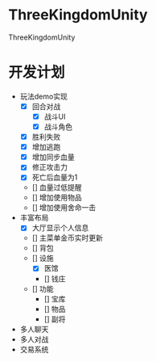 # ThreeKingdomUnity
ThreeKingdomUnity
# 开发计划
- 玩法demo实现
    - [x] 回合对战
        - [x] 战斗UI
        - [x] 战斗角色
    - [x] 胜利失败
    - [x] 增加逃跑
    - [x] 增加同步血量
    - [x] 修正攻击力
    - [x] 死亡后血量为1
    - [] 血量过低提醒
    - [] 增加使用物品
    - [] 增加使用舍命一击
- 丰富布局
    - [x] 大厅显示个人信息
    - [] 主菜单金币实时更新
    - [] 背包
    - [] 设施
        - [x] 医馆
        - [] 钱庄
    - [] 功能
        - [] 宝库
        - [] 物品
        - [] 副将
- 多人聊天
- 多人对战
- 交易系统